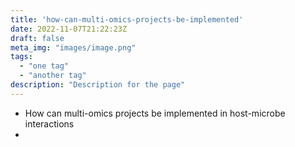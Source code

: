 ```yaml
---
title: 'how-can-multi-omics-projects-be-implemented'
date: 2022-11-07T21:22:23Z
draft: false
meta_img: "images/image.png"
tags:
  - "one tag"
  - "another tag"
description: "Description for the page"
---
```

- How can multi-omics projects be implemented in host-microbe interactions
- 